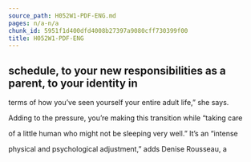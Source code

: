 ```yaml
---
source_path: H052W1-PDF-ENG.md
pages: n/a-n/a
chunk_id: 5951f1d400dfd4008b27397a9080cff730399f00
title: H052W1-PDF-ENG
---
```

## schedule, to your new responsibilities as a parent, to your identity in

terms of how you’ve seen yourself your entire adult life,” she says.

Adding to the pressure, you’re making this transition while “taking care

of a little human who might not be sleeping very well.” It’s an “intense

physical and psychological adjustment,” adds Denise Rousseau, a
